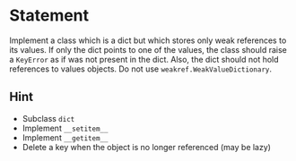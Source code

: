 # Statement
Implement a class which is a dict but which stores only weak references to
its values.
If only the dict points to one of the values, the class should raise a
`KeyError` as if was not present in the dict. Also, the dict should not hold
references to values objects.
Do not use `weakref.WeakValueDictionary`.

## Hint

- Subclass `dict`
- Implement `__setitem__`
- Implement `__getitem__`
- Delete a key when the object is no longer referenced (may be lazy)
